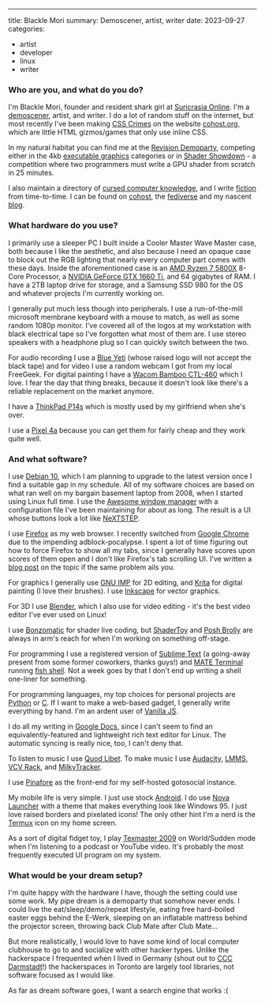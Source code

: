 ---
title: Blackle Mori
summary: Demoscener, artist, writer
date: 2023-09-27
categories:
- artist
- developer
- linux
- writer

### Who are you, and what do you do?

I'm Blackle Mori, founder and resident shark girl at [Suricrasia Online](https://suricrasia.online/ "Blackle's anthropomorphic shark-run ISP."). I'm a [demoscener](https://en.wikipedia.org/wiki/Demoscene "The Wikipedia entry for demoscene."), artist, and writer. I do a lot of random stuff on the internet, but most recently I've been making [CSS Crimes](https://cohost.org/rc/tagged/blackleposting "Blackle's CSS posts on cohost.") on the website [cohost.org][cohost], which are little HTML gizmos/games that only use inline CSS.

In my natural habitat you can find me at the [Revision Demoparty](https://revision-party.net/ "A demoscene event."), competing either in the 4kb [executable graphics](https://suricrasia.online/demoscene/ "Blackle's graphic demoscene entries.") categories or in [Shader Showdown](https://www.youtube.com/watch?t=5997&v=CoOqwPWkL_E&feature=youtu.be "A YouTube video showing Blackle's Shader Showdown entry.") - a competition where two programmers must write a GPU shader from scratch in 25 minutes.

I also maintain a directory of [cursed computer knowledge](https://suricrasia.online/iceberg/ "Blackle's directory of cursed computer knowledge."), and I write [fiction](https://suricrasia.online/unfiction/basilisk/ "Blackle's fiction.") from time-to-time. I can be found on [cohost](https://cohost.org/blackle "Blackle's cohost account."), the [fediverse](https://lethargic.talkative.fish/@suricrasia "Blackle's Mastodon account.") and my nascent [blog](https://suricrasia.online/blog/ "Blackle's weblog.").

### What hardware do you use?

I primarily use a sleeper PC I built inside a Cooler Master Wave Master case, both because I like the aesthetic, and also because I need an opaque case to block out the RGB lighting that nearly every computer part comes with these days. Inside the aforementioned case is an [AMD Ryzen 7 5800X][ryzen-7-5800x] 8-Core Processor, a [NVIDIA GeForce GTX 1660 Ti][geforce-gtx-1660-ti], and 64 gigabytes of RAM. I have a 2TB laptop drive for storage, and a Samsung SSD 980 for the OS and whatever projects I'm currently working on.

I generally put much less though into peripherals. I use a run-of-the-mill microsoft membrane keyboard with a mouse to match, as well as some random 1080p monitor. I've covered all of the logos at my workstation with black electrical tape so I've forgotten what most of them are. I use stereo speakers with a headphone plug so I can quickly switch between the two.

For audio recording I use a [Blue Yeti][yeti] (whose raised logo will not accept the black tape) and for video I use a random webcam I got from my local FreeGeek. For digital painting I have a [Wacom Bamboo CTL-460][bamboo] which I love. I fear the day that thing breaks, because it doesn't look like there's a reliable replacement on the market anymore.

I have a [ThinkPad P14s][thinkpad-p14s] which is mostly used by my girlfriend when she's over.

I use a [Pixel 4a][pixel-4a] because you can get them for fairly cheap and they work quite well.

### And what software?

I use [Debian 10][debian], which I am planning to upgrade to the latest version once I find a suitable gap in my schedule. All of my software choices are based on what ran well on my bargain basement laptop from 2008, when I started using Linux full time. I use the [Awesome window manager][awesome] with a configuration file I've been maintaining for about as long. The result is a UI whose buttons look a lot like [NeXTSTEP][].

I use [Firefox][] as my web browser. I recently switched from [Google Chrome][chrome] due to the impending adblock-pocalypse. I spent a lot of time figuring out how to force Firefox to show all my tabs, since I generally have scores upon scores of them open and I don't like Firefox's tab scrolling UI. I've written a [blog post](https://suricrasia.online/blog/firefox-chrome/ "Blackle's post about making Firefox act more like Chrome.") on the topic if the same problem ails you.

For graphics I generally use [GNU IMP][gimp] for 2D editing, and [Krita][] for digital painting (I love their brushes). I use [Inkscape][] for vector graphics.

For 3D I use [Blender][], which I also use for video editing - it's the best video editor I've ever used on Linux!

I use [Bonzomatic][] for shader live coding, but [ShaderToy][] and [Posh Brolly][posh-brolly] are always in arm's reach for when I'm working on something off-stage.

For programming I use a registered version of [Sublime Text][sublime-text] (a going-away present from some former coworkers, thanks guys!) and [MATE Terminal][mate-terminal] running [fish shell][fish]. Not a week goes by that I don't end up writing a shell one-liner for something.

For programming languages, my top choices for personal projects are [Python][] or [C][]. If I want to make a web-based gadget, I generally write everything by hand. I'm an ardent user of [Vanilla JS](http://vanilla-js.com/ "The Vanilla JS 'framework' site.").

I do all my writing in [Google Docs][google-docs], since I can't seem to find an equivalently-featured and lightweight rich text editor for Linux. The automatic syncing is really nice, too, I can't deny that.

To listen to music I use [Quod Libet][quod-libet]. To make music I use [Audacity][], [LMMS][], [VCV Rack][vcv-rack], and [MilkyTracker][].

I use [Pinafore][] as the front-end for my self-hosted gotosocial instance.

My mobile life is very simple. I just use stock [Android][]. I do use [Nova Launcher][nova-launcher-android] with a theme that makes everything look like Windows 95. I just love raised borders and pixelated icons! The only other hint I'm a nerd is the [Termux][termux-android] icon on my home screen.

As a sort of digital fidget toy, I play [Texmaster 2009][texmaster] on World/Sudden mode when I'm listening to a podcast or YouTube video. It's probably the most frequently executed UI program on my system.

### What would be your dream setup?

I'm quite happy with the hardware I have, though the setting could use some work. My pipe dream is a demoparty that somehow never ends. I could live the eat/sleep/demo/repeat lifestyle, eating free hard-boiled easter eggs behind the E-Werk, sleeping on an inflatable mattress behind the projector screen, throwing back Club Mate after Club Mate...

But more realistically, I would love to have some kind of local computer clubhouse to go to and socialize with other hacker types. Unlike the hackerspace I frequented when I lived in Germany (shout out to [CCC Darmstadt](https://www.chaos-darmstadt.de/hackspace/ "A hackerspace in Darmstadt, Germany.")!) the hackerspaces in Toronto are largely tool libraries, not software focused as I would like.

As far as dream software goes, I want a search engine that works :(

[android]: https://developers.google.com/android/?csw=1 "A mobile phone platform."
[audacity]: https://sourceforge.net/projects/audacity/ "An open-source, cross-platform audio editor."
[awesome]: https://awesomewm.org/ "A window manager for X."
[bamboo]: https://www.wacom.com/en-us/us/bamboo "Smaller pen/multi-touch tablets."
[blender]: https://www.blender.org/ "A free, open-source 3D renderer."
[bonzomatic]: https://github.com/Gargaj/Bonzomatic "A tool for live-coding shaders."
[c]: https://en.wikipedia.org/wiki/C_(programming_language) "A compiled programming language."
[chrome]: https://www.google.com/intl/en/chrome/ "A WebKit-based browser, where each tab runs in its own thread."
[cohost]: http://web.archive.org/web/20170520181209/http://cohost.org/ "A social network."
[debian]: https://www.debian.org/ "A Linux distribution."
[firefox]: https://www.mozilla.org/en-US/firefox/new/ "A cross-platform open-source web browser."
[fish]: https://fishshell.com/ "A command-line shell."
[geforce-gtx-1660-ti]: https://www.nvidia.com/en-us/geforce/graphics-cards/16-series/ "A GPU."
[gimp]: https://www.gimp.org/ "An open-source image editor."
[google-docs]: https://en.wikipedia.org/wiki/Google_Docs "A web-based office suite."
[inkscape]: https://inkscape.org/ "An open-source vector graphics program."
[krita]: https://krita.org/ "An open-source image editor."
[lmms]: https://lmms.io/ "A cross-platform audio creation tool."
[mate-terminal]: https://github.com/mate-desktop/mate-terminal "A shell terminal for Linux."
[milkytracker]: https://milkytracker.org/ "A audio tracker."
[nextstep]: https://en.wikipedia.org/wiki/NeXTSTEP "An operating system for NeXT computers."
[nova-launcher-android]: https://novalauncher.com/ "A launcher app for Android."
[pinafore]: https://pinafore.social/ "A web client for Mastodon."
[pixel-4a]: https://en.wikipedia.org/wiki/Pixel_4a "A 5.8 inch Android smartphone."
[posh-brolly]: https://www.poshbrolly.net/ "A shader editor."
[python]: https://www.python.org/ "An interpreted scripting language."
[quod-libet]: https://github.com/quodlibet/quodlibet "A cross-platform music library manager."
[ryzen-7-5800x]: http://web.archive.org/web/20230921221917/https://www.amd.com/en/products/cpu/amd-ryzen-7-5800X "A CPU."
[shadertoy]: https://www.shadertoy.com/ "A web-based 3D shader tool."
[sublime-text]: http://www.sublimetext.com/ "A coder's text editor."
[termux-android]: https://termux.com "A terminal emulator and Linux environment app."
[texmaster]: https://tetrisconcept.net/threads/texmaster.2/ "A Tetris-like game."
[thinkpad-p14s]: http://web.archive.org/web/20221113145235/https://www.lenovo.com/us/en/p/laptops/thinkpad/thinkpadp/thinkpad-p14s/22wsp14p4s1 "A 14 inch PC laptop."
[vcv-rack]: https://vcvrack.com/ "A virtual audio rack."
[yeti]: http://web.archive.org/web/20160413134343/http://www.bluemic.com:80/yeti/ "A USB microphone."
